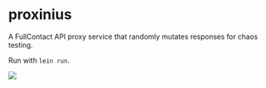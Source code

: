 # proxinius

A FullContact API proxy service that randomly mutates responses for
chaos testing.

Run with `lein run`.

![](https://media.giphy.com/media/ixblGFHml3TyM/giphy.gif)
